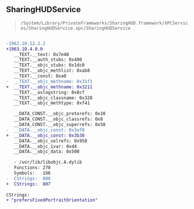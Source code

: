 ## SharingHUDService

> `/System/Library/PrivateFrameworks/SharingHUD.framework/XPCServices/SharingHUDService.xpc/SharingHUDService`

```diff

-1962.10.12.2.2
+1963.10.4.0.0
   __TEXT.__text: 0x7e48
   __TEXT.__auth_stubs: 0x490
   __TEXT.__objc_stubs: 0x1dc0
   __TEXT.__objc_methlist: 0xab8
   __TEXT.__const: 0xa0
-  __TEXT.__objc_methname: 0x31f1
+  __TEXT.__objc_methname: 0x3211
   __TEXT.__oslogstring: 0x8cf
   __TEXT.__objc_classname: 0x328
   __TEXT.__objc_methtype: 0xf41

   __DATA_CONST.__objc_protorefs: 0x10
   __DATA_CONST.__objc_classrefs: 0x8
   __DATA_CONST.__objc_superrefs: 0x58
-  __DATA.__objc_const: 0x3af8
+  __DATA.__objc_const: 0x3b38
   __DATA.__objc_selrefs: 0x958
   __DATA.__objc_ivar: 0xd4
   __DATA.__objc_data: 0x500

   - /usr/lib/libobjc.A.dylib
   Functions: 270
   Symbols:   166
-  CStrings:  806
+  CStrings:  807
 
CStrings:
+ "prefersFixedPortraitOrientation"

```
